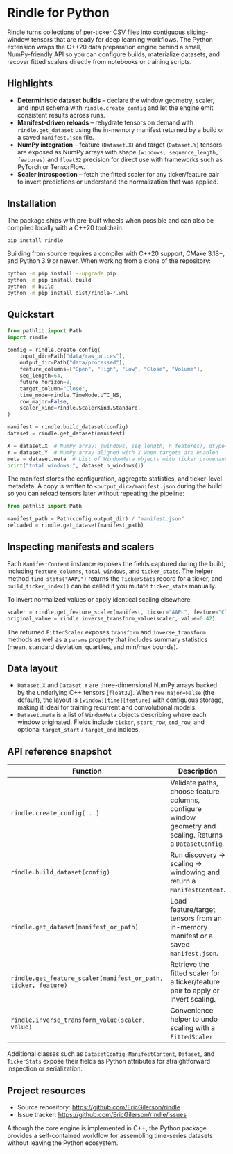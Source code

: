 # Rindle for Python

Rindle turns collections of per-ticker CSV files into contiguous sliding-window
tensors that are ready for deep learning workflows. The Python extension wraps
the C++20 data preparation engine behind a small, NumPy-friendly API so you can
configure builds, materialize datasets, and recover fitted scalers directly
from notebooks or training scripts.

## Highlights

- **Deterministic dataset builds** – declare the window geometry, scaler, and
  input schema with `rindle.create_config` and let the engine emit consistent
  results across runs.
- **Manifest-driven reloads** – rehydrate tensors on demand with
  `rindle.get_dataset` using the in-memory manifest returned by a build or a
  saved `manifest.json` file.
- **NumPy integration** – feature (`Dataset.X`) and target (`Dataset.Y`) tensors
  are exposed as NumPy arrays with shape `(windows, sequence_length, features)`
  and `float32` precision for direct use with frameworks such as PyTorch or
  TensorFlow.
- **Scaler introspection** – fetch the fitted scaler for any ticker/feature pair
  to invert predictions or understand the normalization that was applied.

## Installation

The package ships with pre-built wheels when possible and can also be compiled
locally with a C++20 toolchain.

```bash
pip install rindle
```

Building from source requires a compiler with C++20 support, CMake 3.18+, and
Python 3.9 or newer. When working from a clone of the repository:

```bash
python -m pip install --upgrade pip
python -m pip install build
python -m build
python -m pip install dist/rindle-*.whl
```

## Quickstart

```python
from pathlib import Path
import rindle

config = rindle.create_config(
    input_dir=Path("data/raw_prices"),
    output_dir=Path("data/processed"),
    feature_columns=["Open", "High", "Low", "Close", "Volume"],
    seq_length=64,
    future_horizon=8,
    target_column="Close",
    time_mode=rindle.TimeMode.UTC_NS,
    row_major=False,
    scaler_kind=rindle.ScalerKind.Standard,
)

manifest = rindle.build_dataset(config)
dataset = rindle.get_dataset(manifest)

X = dataset.X  # NumPy array: (windows, seq_length, n_features), dtype=float32
Y = dataset.Y  # NumPy array aligned with X when targets are enabled
meta = dataset.meta  # List of WindowMeta objects with ticker provenance
print("total windows:", dataset.n_windows())
```

The manifest stores the configuration, aggregate statistics, and ticker-level
metadata. A copy is written to `<output_dir>/manifest.json` during the build so
you can reload tensors later without repeating the pipeline:

```python
from pathlib import Path

manifest_path = Path(config.output_dir) / "manifest.json"
reloaded = rindle.get_dataset(manifest_path)
```

## Inspecting manifests and scalers

Each `ManifestContent` instance exposes the fields captured during the build,
including `feature_columns`, `total_windows`, and `ticker_stats`. The helper
method `find_stats("AAPL")` returns the `TickerStats` record for a ticker, and
`build_ticker_index()` can be called if you mutate `ticker_stats` manually.

To invert normalized values or apply identical scaling elsewhere:

```python
scaler = rindle.get_feature_scaler(manifest, ticker="AAPL", feature="Close")
original_value = rindle.inverse_transform_value(scaler, value=0.42)
```

The returned `FittedScaler` exposes `transform` and `inverse_transform` methods
as well as a `params` property that includes summary statistics (mean, standard
deviation, quartiles, and min/max bounds).

## Data layout

- `Dataset.X` and `Dataset.Y` are three-dimensional NumPy arrays backed by the
  underlying C++ tensors (`float32`). When `row_major=False` (the default), the
  layout is `[window][time][feature]` with contiguous storage, making it ideal
  for training recurrent and convolutional models.
- `Dataset.meta` is a list of `WindowMeta` objects describing where each window
  originated. Fields include `ticker`, `start_row`, `end_row`, and optional
  `target_start` / `target_end` indices.

## API reference snapshot

| Function | Description |
| --- | --- |
| `rindle.create_config(...)` | Validate paths, choose feature columns, configure window geometry and scaling. Returns a `DatasetConfig`. |
| `rindle.build_dataset(config)` | Run discovery → scaling → windowing and return a `ManifestContent`. |
| `rindle.get_dataset(manifest_or_path)` | Load feature/target tensors from an in-memory manifest or a saved `manifest.json`. |
| `rindle.get_feature_scaler(manifest_or_path, ticker, feature)` | Retrieve the fitted scaler for a ticker/feature pair to apply or invert scaling. |
| `rindle.inverse_transform_value(scaler, value)` | Convenience helper to undo scaling with a `FittedScaler`. |

Additional classes such as `DatasetConfig`, `ManifestContent`, `Dataset`, and
`TickerStats` expose their fields as Python attributes for straightforward
inspection or serialization.

## Project resources

- Source repository: <https://github.com/EricGilerson/rindle>
- Issue tracker: <https://github.com/EricGilerson/rindle/issues>

Although the core engine is implemented in C++, the Python package provides a
self-contained workflow for assembling time-series datasets without leaving the
Python ecosystem.
